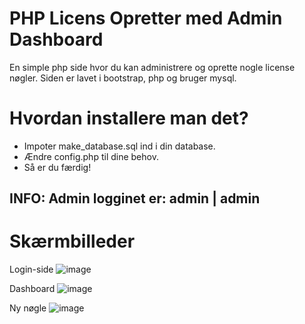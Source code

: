 # PHP Licens Opretter med Admin Dashboard
En simple php side hvor du kan administrere og oprette nogle license nøgler. Siden er lavet i bootstrap, php og bruger mysql.

# Hvordan installere man det?
* Impoter make_database.sql ind i din database.
* Ændre config.php til dine behov.
* Så er du færdig!

## **INFO: Admin logginet er: admin | admin**

# Skærmbilleder
Login-side
![image](https://user-images.githubusercontent.com/41484873/166116235-c81a6dd6-f632-4e18-b6e7-0afab9c91a5d.png)

Dashboard
![image](https://user-images.githubusercontent.com/41484873/166116253-140f28d2-94ea-4ca1-99a9-57efecd35c16.png)

Ny nøgle
![image](https://user-images.githubusercontent.com/41484873/166116261-2852e622-1180-4eb4-b1f7-b9e8a3c46219.png)
